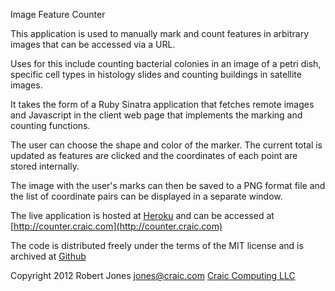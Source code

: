 Image Feature Counter

This application is used to manually mark and count features in arbitrary images that can be accessed via a URL.

Uses for this include counting bacterial colonies in an image of a petri dish, specific cell types in histology slides
and counting buildings in satellite images.

It takes the form of a Ruby Sinatra application that fetches remote images and Javascript in the client web page that
implements the marking and counting functions.

The user can choose the shape and color of the marker. The current total is updated as features are clicked and the
coordinates of each point are stored internally.

The image with the user's marks can then be saved to a PNG format file and the list of coordinate pairs can be displayed in a separate window.

The live application is hosted at [Heroku](http://heroku.com) and can be accessed at [http://counter.craic.com](http://counter.craic.com)

The code is distributed freely under the terms of the MIT license and is archived at [Github](https://github.com/craic/feature_counter)

Copyright 2012 Robert Jones  jones@craic.com  [Craic Computing LLC](http://craic.com)



